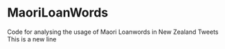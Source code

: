 # MaoriLoanWords
Code for analysing the usage of Maori Loanwords in New Zealand Tweets
This is a new line